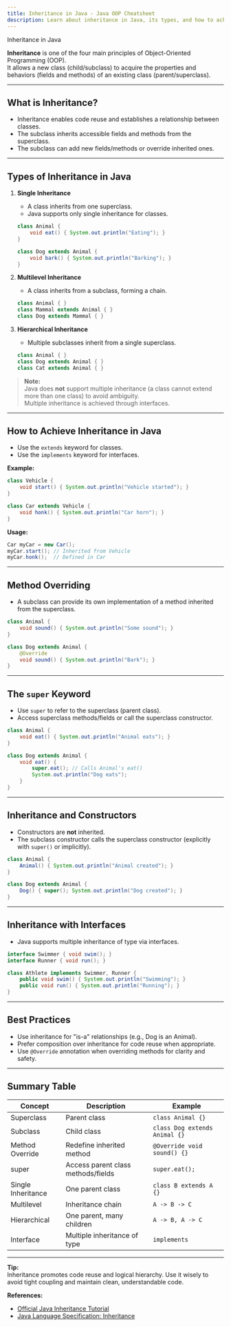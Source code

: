 ```yaml
---
title: Inheritance in Java - Java OOP Cheatsheet
description: Learn about inheritance in Java, its types, and how to achieve it in object-oriented programming.
---
```


<base-title :title="frontmatter.title" :description="frontmatter.description">
Inheritance in Java
</base-title>

**Inheritance** is one of the four main principles of Object-Oriented Programming (OOP).  
It allows a new class (child/subclass) to acquire the properties and behaviors (fields and methods) of an existing class (parent/superclass).

---

## What is Inheritance?

- Inheritance enables code reuse and establishes a relationship between classes.
- The subclass inherits accessible fields and methods from the superclass.
- The subclass can add new fields/methods or override inherited ones.

---

## Types of Inheritance in Java

1. **Single Inheritance**  
   - A class inherits from one superclass.
   - Java supports only single inheritance for classes.

   ```java
   class Animal {
       void eat() { System.out.println("Eating"); }
   }

   class Dog extends Animal {
       void bark() { System.out.println("Barking"); }
   }
   ```

2. **Multilevel Inheritance**  
   - A class inherits from a subclass, forming a chain.

   ```java
   class Animal { }
   class Mammal extends Animal { }
   class Dog extends Mammal { }
   ```

3. **Hierarchical Inheritance**  
   - Multiple subclasses inherit from a single superclass.

   ```java
   class Animal { }
   class Dog extends Animal { }
   class Cat extends Animal { }
   ```

> **Note:**  
> Java does **not** support multiple inheritance (a class cannot extend more than one class) to avoid ambiguity.  
> Multiple inheritance is achieved through interfaces.

---

## How to Achieve Inheritance in Java

- Use the `extends` keyword for classes.
- Use the `implements` keyword for interfaces.

**Example:**

```java
class Vehicle {
    void start() { System.out.println("Vehicle started"); }
}

class Car extends Vehicle {
    void honk() { System.out.println("Car horn"); }
}
```

**Usage:**

```java
Car myCar = new Car();
myCar.start(); // Inherited from Vehicle
myCar.honk();  // Defined in Car
```

---

## Method Overriding

- A subclass can provide its own implementation of a method inherited from the superclass.

```java
class Animal {
    void sound() { System.out.println("Some sound"); }
}

class Dog extends Animal {
    @Override
    void sound() { System.out.println("Bark"); }
}
```

---

## The `super` Keyword

- Use `super` to refer to the superclass (parent class).
- Access superclass methods/fields or call the superclass constructor.

```java
class Animal {
    void eat() { System.out.println("Animal eats"); }
}

class Dog extends Animal {
    void eat() {
        super.eat(); // Calls Animal's eat()
        System.out.println("Dog eats");
    }
}
```

---

## Inheritance and Constructors

- Constructors are **not** inherited.
- The subclass constructor calls the superclass constructor (explicitly with `super()` or implicitly).

```java
class Animal {
    Animal() { System.out.println("Animal created"); }
}

class Dog extends Animal {
    Dog() { super(); System.out.println("Dog created"); }
}
```

---

## Inheritance with Interfaces

- Java supports multiple inheritance of type via interfaces.

```java
interface Swimmer { void swim(); }
interface Runner { void run(); }

class Athlete implements Swimmer, Runner {
    public void swim() { System.out.println("Swimming"); }
    public void run() { System.out.println("Running"); }
}
```

---

## Best Practices

- Use inheritance for "is-a" relationships (e.g., Dog is an Animal).
- Prefer composition over inheritance for code reuse when appropriate.
- Use `@Override` annotation when overriding methods for clarity and safety.

---

## Summary Table

| Concept         | Description                                 | Example                        |
|-----------------|---------------------------------------------|--------------------------------|
| Superclass      | Parent class                                | `class Animal {}`              |
| Subclass        | Child class                                 | `class Dog extends Animal {}`  |
| Method Override | Redefine inherited method                   | `@Override void sound() {}`    |
| super           | Access parent class methods/fields          | `super.eat();`                 |
| Single Inheritance | One parent class                         | `class B extends A {}`         |
| Multilevel      | Inheritance chain                           | `A -> B -> C`                  |
| Hierarchical    | One parent, many children                   | `A -> B, A -> C`               |
| Interface       | Multiple inheritance of type                | `implements`                   |

---

**Tip:**  
Inheritance promotes code reuse and logical hierarchy. Use it wisely to avoid tight coupling and maintain clean, understandable code.

**References:**  
- [Official Java Inheritance Tutorial](https://docs.oracle.com/javase/tutorial/java/IandI/subclasses.html)
- [Java Language Specification: Inheritance](https://docs.oracle.com/javase/specs/jls/se21/html/jls-8.html#jls-8.1.4)